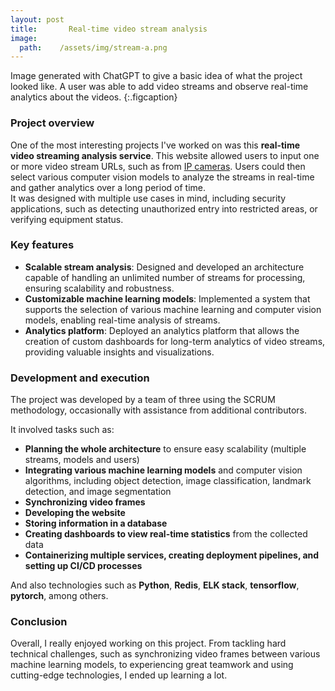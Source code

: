 ```yaml
---
layout: post
title:       Real-time video stream analysis
image:
  path:    /assets/img/stream-a.png
---
```

Image generated with ChatGPT to give a basic idea of what the project looked like. A user was able to add video streams and observe real-time analytics about the videos.
{:.figcaption}
### Project overview

One of the most interesting projects I've worked on was this **real-time video streaming analysis service**. This website allowed users to input one or more video stream URLs, such as from <a target="_blank" href="https://www.cameraftp.com/cameraftp/publish/publishedcameras.aspx">IP cameras</a>. Users could then select various computer vision models to analyze the streams in real-time and gather analytics over a long period of time.  
It was designed with multiple use cases in mind, including security applications, such as detecting unauthorized entry into restricted areas, or verifying equipment status.  

### Key features

- **Scalable stream analysis**: Designed and developed an architecture capable of handling an unlimited number of streams for processing, ensuring scalability and robustness.
- **Customizable machine learning models**: Implemented a system that supports the selection of various machine learning and computer vision models, enabling real-time analysis of streams.
- **Analytics platform**: Deployed an analytics platform that allows the creation of custom dashboards for long-term analytics of video streams, providing valuable insights and visualizations.

### Development and execution

The project was developed by a team of three using the SCRUM methodology, occasionally with assistance from additional contributors.

It involved tasks such as:

- **Planning the whole architecture** to ensure easy scalability (multiple streams, models and users)
- **Integrating various machine learning models** and computer vision algorithms, including object detection, image classification, landmark detection, and image segmentation
- **Synchronizing video frames**
- **Developing the website**
- **Storing information in a database**
- **Creating dashboards to view real-time statistics** from the collected data
- **Containerizing multiple services, creating deployment pipelines, and setting up CI/CD processes**

And also technologies such as **Python**, **Redis**, **ELK stack**, **tensorflow**, **pytorch**, among others.

### Conclusion

Overall, I really enjoyed working on this project. From tackling hard technical challenges, such as synchronizing video frames between various machine learning models, to experiencing great teamwork and using cutting-edge technologies, I ended up learning a lot.